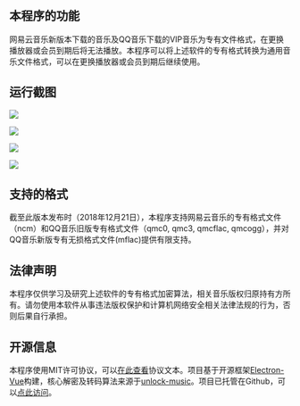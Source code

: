## 本程序的功能

网易云音乐新版本下载的音乐及QQ音乐下载的VIP音乐为专有文件格式，在更换播放器或会员到期后将无法播放。本程序可以将上述软件的专有格式转换为通用音乐文件格式，可以在更换播放器或会员到期后继续使用。

## 运行截图

![](https://image.potatofield.cn/TIM图片20191221152228.png)

![](https://image.potatofield.cn/TIM图片20191221152241.png)

![](https://image.potatofield.cn/TIM图片20191221152233.png)

![](https://image.potatofield.cn/TIM图片20191221152237.png)

## 支持的格式

截至此版本发布时（2018年12月21日），本程序支持网易云音乐的专有格式文件（ncm）和QQ音乐旧版专有格式文件（qmc0, qmc3, qmcflac, qmcogg），并对QQ音乐新版专有无损格式文件(mflac)提供有限支持。

## 法律声明

本程序仅供学习及研究上述软件的专有格式加密算法，相关音乐版权归原持有方所有。请勿使用本软件从事违法版权保护和计算机网络安全相关法律法规的行为，否则后果自行承担。

## 开源信息

本程序使用MIT许可协议，可以[在此查看](https://github.com/CNOliverZhang/Unlock-Music-Desktop/blob/master/LICENSE)协议文本。项目基于开源框架[Electron-Vue](https://simulatedgreg.gitbooks.io/electron-vue/cn/)构建，核心解密及转码算法来源于[unlock-music](https://github.com/ix64/unlock-music)。项目已托管在Github，可以[点此访问](https://github.com/CNOliverZhang/Unlock-Music-Desktop/)。

